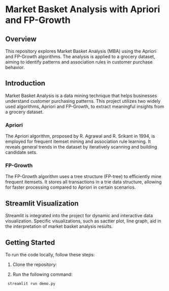 # Market Basket Analysis with Apriori and FP-Growth

## Overview

This repository explores Market Basket Analysis (MBA) using the Apriori and FP-Growth algorithms. The analysis is applied to a grocery dataset, aiming to identify patterns and association rules in customer purchase behavior.


## Introduction

Market Basket Analysis is a data mining technique that helps businesses understand customer purchasing patterns. This project utilizes two widely used algorithms, Apriori and FP-Growth, to extract meaningful insights from a grocery dataset.

### Apriori

The Apriori algorithm, proposed by R. Agrawal and R. Srikant in 1994, is employed for frequent itemset mining and association rule learning. It reveals general trends in the dataset by iteratively scanning and building candidate sets.

### FP-Growth

The FP-Growth algorithm uses a tree structure (FP-tree) to efficiently mine frequent itemsets. It stores all transactions in a trie data structure, allowing for faster processing compared to Apriori in certain scenarios.

## Streamlit Visualization

Streamlit is integrated into the project for dynamic and interactive data visualization. Specific visualizations, such as sactter plot, line graph, aid in the interpretation of market basket analysis results.


## Getting Started

To run the code locally, follow these steps:

1. Clone the repository:
   
2. Run the following command:
  ```python
   streamlit run demo.py
   ```
  


